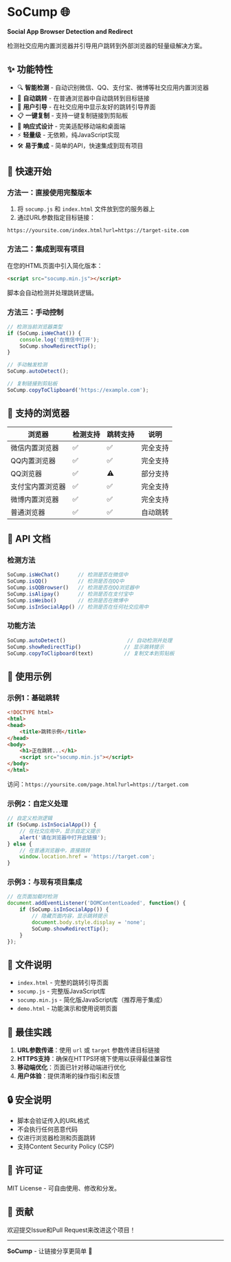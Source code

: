 # SoCump 🌐

**Social App Browser Detection and Redirect**

检测社交应用内置浏览器并引导用户跳转到外部浏览器的轻量级解决方案。

## ✨ 功能特性

- 🔍 **智能检测** - 自动识别微信、QQ、支付宝、微博等社交应用内置浏览器
- 🚀 **自动跳转** - 在普通浏览器中自动跳转到目标链接
- 📱 **用户引导** - 在社交应用中显示友好的跳转引导界面
- 📋 **一键复制** - 支持一键复制链接到剪贴板
- 🎨 **响应式设计** - 完美适配移动端和桌面端
- ⚡ **轻量级** - 无依赖，纯JavaScript实现
- 🛠️ **易于集成** - 简单的API，快速集成到现有项目

## 🚀 快速开始

### 方法一：直接使用完整版本

1. 将 `socump.js` 和 `index.html` 文件放到您的服务器上
2. 通过URL参数指定目标链接：

```
https://yoursite.com/index.html?url=https://target-site.com
```

### 方法二：集成到现有项目

在您的HTML页面中引入简化版本：

```html
<script src="socump.min.js"></script>
```

脚本会自动检测并处理跳转逻辑。

### 方法三：手动控制

```javascript
// 检测当前浏览器类型
if (SoCump.isWeChat()) {
    console.log('在微信中打开');
    SoCump.showRedirectTip();
}

// 手动触发检测
SoCump.autoDetect();

// 复制链接到剪贴板
SoCump.copyToClipboard('https://example.com');
```

## 📱 支持的浏览器

| 浏览器 | 检测支持 | 跳转支持 | 说明 |
|--------|----------|----------|------|
| 微信内置浏览器 | ✅ | ✅ | 完全支持 |
| QQ内置浏览器 | ✅ | ✅ | 完全支持 |
| QQ浏览器 | ✅ | ⚠️ | 部分支持 |
| 支付宝内置浏览器 | ✅ | ✅ | 完全支持 |
| 微博内置浏览器 | ✅ | ✅ | 完全支持 |
| 普通浏览器 | ✅ | ✅ | 自动跳转 |

## 🔧 API 文档

### 检测方法

```javascript
SoCump.isWeChat()      // 检测是否在微信中
SoCump.isQQ()          // 检测是否在QQ中
SoCump.isQQBrowser()   // 检测是否在QQ浏览器中
SoCump.isAlipay()      // 检测是否在支付宝中
SoCump.isWeibo()       // 检测是否在微博中
SoCump.isInSocialApp() // 检测是否在任何社交应用中
```

### 功能方法

```javascript
SoCump.autoDetect()                    // 自动检测并处理
SoCump.showRedirectTip()              // 显示跳转提示
SoCump.copyToClipboard(text)          // 复制文本到剪贴板
```

## 📖 使用示例

### 示例1：基础跳转

```html
<!DOCTYPE html>
<html>
<head>
    <title>跳转示例</title>
</head>
<body>
    <h1>正在跳转...</h1>
    <script src="socump.min.js"></script>
</body>
</html>
```

访问：`https://yoursite.com/page.html?url=https://target.com`

### 示例2：自定义处理

```javascript
// 自定义检测逻辑
if (SoCump.isInSocialApp()) {
    // 在社交应用中，显示自定义提示
    alert('请在浏览器中打开此链接');
} else {
    // 在普通浏览器中，直接跳转
    window.location.href = 'https://target.com';
}
```

### 示例3：与现有项目集成

```javascript
// 在页面加载时检测
document.addEventListener('DOMContentLoaded', function() {
    if (SoCump.isInSocialApp()) {
        // 隐藏页面内容，显示跳转提示
        document.body.style.display = 'none';
        SoCump.showRedirectTip();
    }
});
```

## 📁 文件说明

- `index.html` - 完整的跳转引导页面
- `socump.js` - 完整版JavaScript库
- `socump.min.js` - 简化版JavaScript库（推荐用于集成）
- `demo.html` - 功能演示和使用说明页面

## 🌟 最佳实践

1. **URL参数传递**：使用 `url` 或 `target` 参数传递目标链接
2. **HTTPS支持**：确保在HTTPS环境下使用以获得最佳兼容性
3. **移动端优化**：页面已针对移动端进行优化
4. **用户体验**：提供清晰的操作指引和反馈

## 🔒 安全说明

- 脚本会验证传入的URL格式
- 不会执行任何恶意代码
- 仅进行浏览器检测和页面跳转
- 支持Content Security Policy (CSP)

## 📄 许可证

MIT License - 可自由使用、修改和分发。

## 🤝 贡献

欢迎提交Issue和Pull Request来改进这个项目！

---

**SoCump** - 让链接分享更简单 🚀
